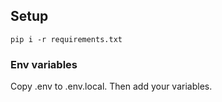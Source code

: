 ## Setup

`pip i -r requirements.txt`

### Env variables
Copy .env to .env.local. Then add your variables.
